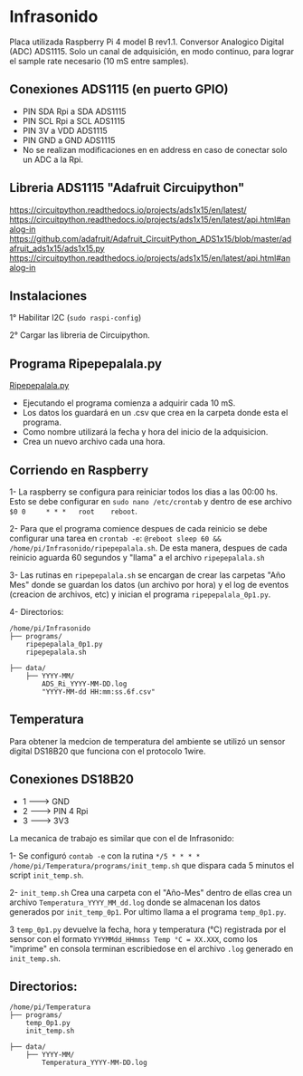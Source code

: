 # Infrasonido
Placa utilizada Raspberry Pi 4 model B rev1.1.
Conversor Analogico Digital (ADC) ADS1115.
Solo un canal de adquisición, en modo continuo, para lograr el sample rate necesario (10 mS entre samples).

## Conexiones ADS1115 (en puerto GPIO)
  - PIN SDA Rpi a SDA ADS1115
  - PIN SCL Rpi a SCL ADS1115
  - PIN 3V a VDD ADS1115
  - PIN GND a GND ADS1115
  - No se realizan modificaciones en en address en caso de conectar solo un ADC a la Rpi.

## Libreria ADS1115 "Adafruit Circuipython"

https://circuitpython.readthedocs.io/projects/ads1x15/en/latest/
https://circuitpython.readthedocs.io/projects/ads1x15/en/latest/api.html#analog-in
https://github.com/adafruit/Adafruit_CircuitPython_ADS1x15/blob/master/adafruit_ads1x15/ads1x15.py
https://circuitpython.readthedocs.io/projects/ads1x15/en/latest/api.html#analog-in

## Instalaciones

1° Habilitar I2C (`sudo raspi-config`)

2° Cargar las libreria de Circuipython.

## Programa Ripepepalala.py
[Ripepepalala.py](https://github.com/niconmn/Infrasonido/tree/main/programas)

- Ejecutando el programa comienza a adquirir cada 10 mS.
- Los datos los guardará en un .csv que crea en la carpeta donde esta el programa.
- Como nombre utilizará la fecha y hora del inicio de la adquisicion. 
- Crea un nuevo archivo cada una hora.

## Corriendo en Raspberry
1- La raspberry se configura para reiniciar todos los dias a las 00:00 hs.  Esto se debe configurar en `sudo nano /etc/crontab` y dentro de ese archivo `$0 0     * * *   root    reboot`.

2- Para que el programa comience despues de cada reinicio se debe configurar una tarea en `crontab -e`: `@reboot sleep 60 && /home/pi/Infrasonido/ripepepalala.sh`. De esta manera, despues de cada reinicio aguarda 60 segundos y "llama" a el archivo `ripepepalala.sh`

3- Las rutinas en `ripepepalala.sh` se encargan de crear las carpetas "Año Mes" donde se guardan los datos (un archivo por hora) y el log de eventos (creacion de archivos, etc) y inician el programa `ripepepalala_0p1.py`.

4- Directorios:
``` Arbol de directorios
/home/pi/Infrasonido
├── programs/
	ripepepalala_0p1.py
	ripepepalala.sh

├── data/
	├── YYYY-MM/
		ADS_Ri_YYYY-MM-DD.log
		"YYYY-MM-dd HH:mm:ss.6f.csv"
```
## Temperatura

Para obtener la medcion de temperatura del ambiente se utilizó un sensor digital DS18B20 que funciona con el protocolo 1wire.

## Conexiones DS18B20
  - 1 ---> GND
  - 2 ---> PIN 4 Rpi
  - 3 ---> 3V3

La mecanica de trabajo es similar que con el de Infrasonido:

1- Se configuró `contab -e` con la rutina `*/5 * * * *  /home/pi/Temperatura/programs/init_temp.sh` que dispara cada 5 minutos el script `init_temp.sh`.

2- `init_temp.sh` Crea una carpeta con el "Año-Mes" dentro de ellas crea un archivo `Temperatura_YYYY_MM_dd.log` donde se almacenan los datos generados por `init_temp_0p1`. Por ultimo llama a el programa `temp_0p1.py`.

3 `temp_0p1.py` devuelve la fecha, hora y temperatura (°C) registrada por el sensor con el formato `YYYMMdd_HHmmss Temp °C = XX.XXX`, como los "imprime" en consola terminan escribiedose en el archivo `.log` generado en `init_temp.sh`.

## Directorios:
``` Arbol de directorios
/home/pi/Temperatura
├── programs/
	temp_0p1.py
	init_temp.sh

├── data/
	├── YYYY-MM/
		Temperatura_YYYY-MM-DD.log
```



